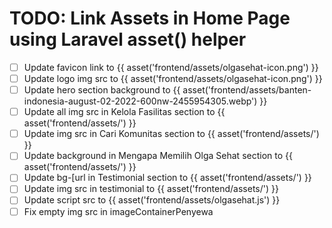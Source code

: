 # TODO: Link Assets in Home Page using Laravel asset() helper

- [ ] Update favicon link to {{ asset('frontend/assets/olgasehat-icon.png') }}
- [ ] Update logo img src to {{ asset('frontend/assets/olgasehat-icon.png') }}
- [ ] Update hero section background to {{ asset('frontend/assets/banten-indonesia-august-02-2022-600nw-2455954305.webp') }}
- [ ] Update all img src in Kelola Fasilitas section to {{ asset('frontend/assets/') }}
- [ ] Update img src in Cari Komunitas section to {{ asset('frontend/assets/') }}
- [ ] Update background in Mengapa Memilih Olga Sehat section to {{ asset('frontend/assets/') }}
- [ ] Update bg-[url in Testimonial section to {{ asset('frontend/assets/') }}
- [ ] Update img src in testimonial to {{ asset('frontend/assets/') }}
- [ ] Update script src to {{ asset('frontend/assets/olgasehat.js') }}
- [ ] Fix empty img src in imageContainerPenyewa
